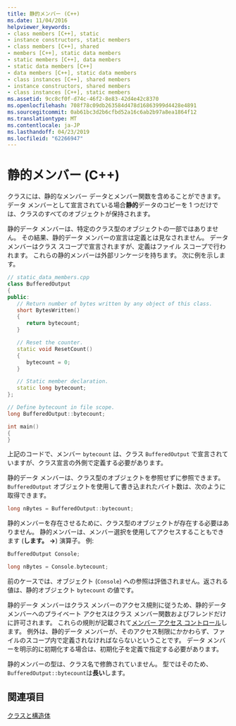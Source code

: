 ```yaml
---
title: 静的メンバー (C++)
ms.date: 11/04/2016
helpviewer_keywords:
- class members [C++], static
- instance constructors, static members
- class members [C++], shared
- members [C++], static data members
- static members [C++], data members
- static data members [C++]
- data members [C++], static data members
- class instances [C++], shared members
- instance constructors, shared members
- class instances [C++], static members
ms.assetid: 9cc8cf0f-d74c-46f2-8e83-42d4e42c8370
ms.openlocfilehash: 708f78c09db263584d478d16863999d4428e4891
ms.sourcegitcommit: 0ab61bc3d2b6cfbd52a16c6ab2b97a8ea1864f12
ms.translationtype: MT
ms.contentlocale: ja-JP
ms.lasthandoff: 04/23/2019
ms.locfileid: "62266947"
---
```

# <a name="static-members-c"></a>静的メンバー (C++)

クラスには、静的なメンバー データとメンバー関数を含めることができます。 データ メンバーとして宣言されている場合**静的**データのコピーを 1 つだけでは、クラスのすべてのオブジェクトが保持されます。

静的データ メンバーは、特定のクラス型のオブジェクトの一部ではありません。 その結果、静的データ メンバーの宣言は定義とは見なされません。 データ メンバーはクラス スコープで宣言されますが、定義はファイル スコープで行われます。 これらの静的メンバーは外部リンケージを持ちます。 次に例を示します。

```cpp
// static_data_members.cpp
class BufferedOutput
{
public:
   // Return number of bytes written by any object of this class.
   short BytesWritten()
   {
      return bytecount;
   }

   // Reset the counter.
   static void ResetCount()
   {
      bytecount = 0;
   }

   // Static member declaration.
   static long bytecount;
};

// Define bytecount in file scope.
long BufferedOutput::bytecount;

int main()
{
}
```

上記のコードで、メンバー `bytecount` は、クラス `BufferedOutput` で宣言されていますが、クラス宣言の外側で定義する必要があります。

静的データ メンバーは、クラス型のオブジェクトを参照せずに参照できます。 `BufferedOutput` オブジェクトを使用して書き込まれたバイト数は、次のように取得できます。

```cpp
long nBytes = BufferedOutput::bytecount;
```

静的メンバーを存在させるために、クラス型のオブジェクトが存在する必要はありません。 静的メンバーは、メンバー選択を使用してアクセスすることもできます (**します。** **->**) 演算子。 例:

```cpp
BufferedOutput Console;

long nBytes = Console.bytecount;
```

前のケースでは、オブジェクト (`Console`) への参照は評価されません。返される値は、静的オブジェクト `bytecount` の値です。

静的データ メンバーはクラス メンバーのアクセス規則に従うため、静的データ メンバーへのプライベート アクセスはクラス メンバー関数およびフレンドだけに許可されます。 これらの規則が記載されて[メンバー アクセス コントロール](../cpp/member-access-control-cpp.md)します。 例外は、静的データ メンバーが、そのアクセス制限にかかわらず、ファイルのスコープ内で定義されなければならないということです。 データ メンバーを明示的に初期化する場合は、初期化子を定義で指定する必要があります。

静的メンバーの型は、クラス名で修飾されていません。 型ではそのため、`BufferedOutput::bytecount`は**長い**します。

## <a name="see-also"></a>関連項目

[クラスと構造体](../cpp/classes-and-structs-cpp.md)
